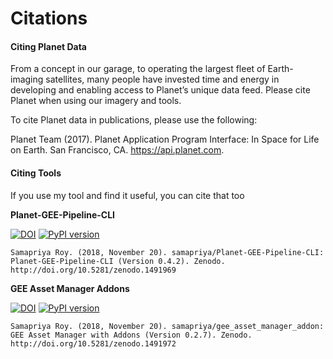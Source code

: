 # Citations

#### **Citing Planet Data**
From a concept in our garage, to operating the largest fleet of Earth-imaging satellites, many people have invested time and energy in developing and enabling access to Planet’s unique data feed. Please cite Planet when using our imagery and tools.

To cite Planet data in publications, please use the following:

Planet Team (2017). Planet Application Program Interface: In Space for Life on Earth. San Francisco, CA. https://api.planet.com.

#### **Citing Tools**
If you use my tool and find it useful, you can cite that too

**Planet-GEE-Pipeline-CLI**

[![DOI](https://zenodo.org/badge/90417237.svg)](https://zenodo.org/badge/latestdoi/90417237)
[![PyPI version](https://badge.fury.io/py/ppipe.svg)](https://badge.fury.io/py/ppipe)

```
Samapriya Roy. (2018, November 20). samapriya/Planet-GEE-Pipeline-CLI: Planet-GEE-Pipeline-CLI (Version 0.4.2). Zenodo. http://doi.org/10.5281/zenodo.1491969
```

**GEE Asset Manager Addons**

[![DOI](https://zenodo.org/badge/87708514.svg)](https://zenodo.org/badge/latestdoi/87708514)
[![PyPI version](https://badge.fury.io/py/geeadd.svg)](https://badge.fury.io/py/geeadd)

```
Samapriya Roy. (2018, November 20). samapriya/gee_asset_manager_addon: GEE Asset Manager with Addons (Version 0.2.7). Zenodo. http://doi.org/10.5281/zenodo.1491972
```
